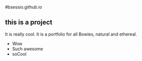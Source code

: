 #bsessio.github.io

## this is a project

It is really cool. It is a portfolio for all Bowies, natural and ethereal. 

- Wow
- Such awesome
- soCool